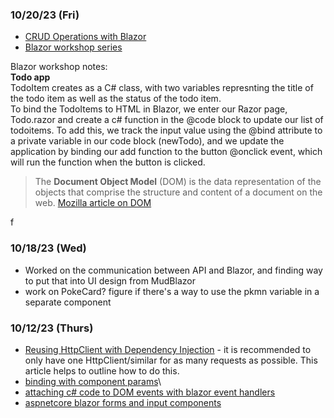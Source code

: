### 10/20/23 (Fri)
- [CRUD Operations with Blazor](https://www.c-sharpcorner.com/article/crud-operations-using-blazor-net-6-0-entity-framework-core/)
- [Blazor workshop series](https://github.com/dotnet-presentations/blazor-workshop/blob/main/docs/00-get-started.md)

Blazor workshop notes:   
**Todo app**    
TodoItem creates as a C# class, with two variables represnting the title of the todo item as well as the status of the todo item.    
To bind the TodoItems to HTML in Blazor, we enter our Razor page, Todo.razor and create a c# function in the @code block to update our list of todoitems. To add this, we track the input value using the @bind attribute to a private variable in our code block (newTodo), and we update the application by binding our add function to the button @onclick event, which will run the function when the button is clicked.   
> The **Document Object Model** (DOM) is the data representation of the objects that comprise the structure and content of a document on the web. [Mozilla article on DOM](https://developer.mozilla.org/en-US/docs/Web/API/Document_Object_Model/Introduction)   

f

### 10/18/23 (Wed)
- Worked on the communication between API and Blazor, and finding way to put that into UI design from MudBlazor
- work on PokeCard? figure if there's a way to use the pkmn variable in  a separate component

### 10/12/23 (Thurs)
- [Reusing HttpClient with Dependency Injection](https://nodogmablog.bryanhogan.net/2017/10/reusing-httpclient-with-dependency-injection/) - it is recommended to only have one HttpClient/similar for as many requests as possible. This article helps to outline how to do this.
- [binding with component params](https://learn.microsoft.com/en-us/aspnet/core/blazor/components/data-binding?view=aspnetcore-7.0#binding-with-component-parameters)\
- [attaching c# code to DOM events with blazor event handlers](https://learn.microsoft.com/en-us/training/modules/blazor-improve-how-forms-work/2-attach-csharp-code-dom-events-blazor-event-handlers)
- [aspnetcore blazor forms and input components](https://learn.microsoft.com/en-us/aspnet/core/blazor/forms-and-input-components?view=aspnetcore-7.0)
